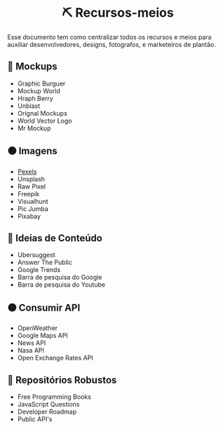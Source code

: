 <h1 align="center">⛏️ Recursos-meios </h1>
Esse documento tem como centralizar todos os recursos e meios para auxiliar desenvolvedores, designs, fotografos, e marketeiros de plantão.

## 🔴 Mockups
* Graphic Burguer
* Mockup World
* Hraph Berry
* Unblast
* Orignal Mockups
* World Vector Logo
* Mr Mockup

## ⚫ Imagens
* [Pexels](https://pexels.com/)
* Unsplash
* Raw Pixel
* Freepik
* Visualhunt
* Pic Jumba
* Pixabay

## 🔴 Ideias de Conteúdo
* Ubersuggest
* Answer The Public
* Google Trends
* Barra de pesquisa do Google
* Barra de pesquisa do Youtube

## ⚫ Consumir API
* OpenWeather
* Google Maps API
* News API
* Nasa API
* Open Exchange Rates API

## 🔴 Repositórios Robustos
* Free Programming Books
* JavaScript Questions
* Developer Roadmap
* Public API's